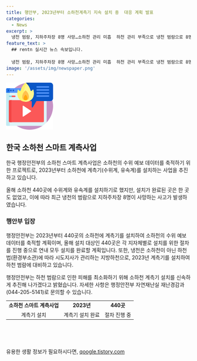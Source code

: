 ```yaml
---
title: 행안부, 2023년부터 소하천계측기 지속 설치 중  대응 계획 발표
categories:
  - News
excerpt: >
  냉천 범람, 지하주차장 8명 사망…소하천 관리 미흡  하천 관리 부족으로 냉천 범람으로 8명이 사망한 문제가 제기되고 있는 가운데, 행안부는 2023년에는 440곳의 소하천에 계측기를 설치하여 예방에 나설 예정이라 밝혔다. 그러나, 올해에도 한 곳도 설치가 완료되지 않았다는 우려가 나타나고 있다. 행안부는 소하천에 대한 계측기 설치를 신속히 추진하고 있으며, 하천 범람으로 인한 피해를 최소화하기 위해 노력 중이다.
feature_text: >
  ## rentn 실시간 뉴스 속보입니다.

  냉천 범람, 지하주차장 8명 사망…소하천 관리 미흡  하천 관리 부족으로 냉천 범람으로 8명이 사망한 문제가 제기되고 있는 가운데, 행안부는 2023년에는 440곳의 소하천에 계측기를 설치하여 예방에 나설 예정이라 밝혔다. 그러나, 올해에도 한 곳도 설치가 완료되지 않았다는 우려가 나타나고 있다. 행안부는 소하천에 대한 계측기 설치를 신속히 추진하고 있으며, 하천 범람으로 인한 피해를 최소화하기 위해 노력 중이다.
image: '/assets/img/newspaper.png'
---
```


<p><img src="/assets/img/news.png" alt="rentncar 속보" /></p>

<h2 data-ke-size="size26">한국 소하천 스마트 계측사업</h2>

<p>한국 행정안전부의 소하천 스마트 계측사업은 소하천의 수위 예보 데이터를 축적하기 위한 프로젝트로, 2023년부터 소하천에 계측기(수위계, 유속계)를 설치하는 사업을 추진하고 있습니다.</p>

<p data-ke-size="size16">올해 소하천 440곳에 수위계와 유속계를 설치하기로 했지만, 설치가 완료된 곳은 한 곳도 없었고, 이에 따라 최근 냉천의 범람으로 지하주차장 8명이 사망하는 사고가 발생하였습니다.</p>

<h3>행안부 입장</h3>

<p data-ke-size="size16">행정안전부는 2023년부터 440곳의 소하천에 계측기를 설치하여 소하천의 수위 예보 데이터를 축적할 계획이며, 올해 설치 대상인 440곳은 각 지자체별로 설치를 위한 절차를 진행 중으로 연내 모두 설치를 완료할 계획입니다. 또한, 냉천은 소하천이 아닌 하천법(환경부소관)에 따라 시도지사가 관리하는 지방하천으로, 2023년 계측기를 설치하여 하천 범람에 대비하고 있습니다.</p>

<p data-ke-size="size16">행정안전부는 하천 범람으로 인한 피해를 최소화하기 위해 소하천 계측기 설치를 신속하게 추진해 나가겠다고 밝혔습니다. 자세한 사항은 행정안전부 자연재난실 재난경감과(044-205-5141)로 문의할 수 있습니다.</p>

<table>
    <tr>
        <td style="text-align: center; height: 17px;"><b>소하천 스마트 계측사업</b></td>
        <td style="text-align: center; height: 17px;"><b>2023년</b></td>
        <td style="text-align: center; height: 17px;"><b>440곳</b></td>
    </tr>
    <tr>
        <td style="text-align: center; height: 17px;">계측기 설치</td>
        <td style="text-align: center; height: 17px;">계측기 설치 완료</td>
        <td style="text-align: center; height: 17px;">절차 진행 중</td>
    </tr>
</table>

<p data-ke-size="size16">&nbsp;</p>

<p data-ke-size="size16">&nbsp;</p>
유용한 생활 정보가 필요하시다면, <a href="https://qoogle.tistory.com" rel="dofollow">qoogle.tistory.com</a>


